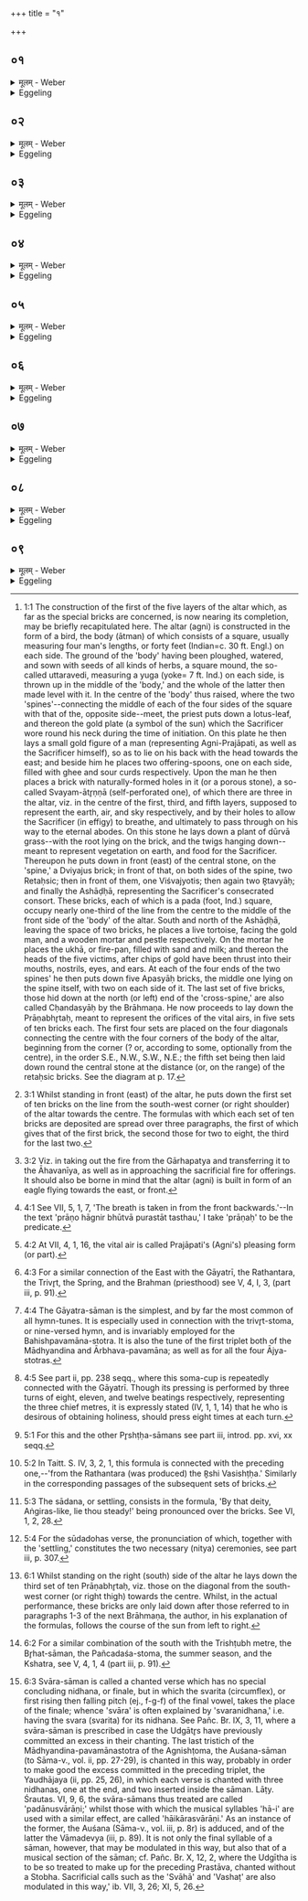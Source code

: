 +++
title = "१"

+++






##  ०१
<details><summary>मूलम् - Weber</summary>

प्राणभृ᳘त उ᳘पदधाति॥  
प्राणा वै᳘ प्राणभृ᳘तः प्राणा᳘नेवैतदु᳘पदधाति ताः᳘ प्रथमा᳘यां चि᳘ता उ᳘पदधाति पूर्वार्ध᳘ एॗषो ऽग्नेर्य᳘त्प्रथमा चि᳘तिः पुर᳘स्तात्त᳘त्प्राणा᳘न्दधाति त᳘स्मादिमे᳘ पुर᳘स्तात्प्राणाः᳟॥
</details>

<details><summary>Eggeling</summary>

1. He lays down the Prāṇabhr̥taḥ (breath-holders) [^egg_34]: now, the Prāṇabhr̥taḥ being--the vital

[^egg_34]: 1:1 The construction of the first of the five layers of the altar which, as far as the special bricks are concerned, is now nearing its completion, may be briefly recapitulated here. The altar (agni) is constructed in the form of a bird, the body (ātman) of which consists of a square, usually measuring four man's lengths, or forty feet (Indian=c. 30 ft. Engl.) on each side. The ground of the 'body' having been ploughed, watered, and sown with seeds of all kinds of herbs, a square mound, the so-called uttaravedi, measuring a yuga (yoke= 7 ft. Ind.) on each side, is thrown up in the middle of the 'body,' and the whole of the latter then made level with it. In the centre of the 'body' thus raised, where the two 'spines'--connecting the middle of each of the four sides of the square with that of the, opposite side--meet, the priest puts down a lotus-leaf, and thereon the gold plate (a symbol of the sun) which the Sacrificer wore round his neck during the time of initiation. On this plate he then lays a small gold figure of a man (representing Agni-Prajāpati, as well as the Sacrificer himself), so as to lie on his back with the head towards the east; and beside him he places two offering-spoons, one on each side, filled with ghee and sour curds  respectively. Upon the man he then places a brick with naturally-formed holes in it (or a porous stone), a so-called Svayam-ātr̥ṇṇā (self-perforated one), of which there are three in the altar, viz. in the centre of the first, third, and fifth layers, supposed to represent the earth, air, and sky respectively, and by their holes to allow the Sacrificer (in effigy) to breathe, and ultimately to pass through on his way to the eternal abodes. On this stone he lays down a plant of dūrvā grass--with the root lying on the brick, and the twigs hanging down--meant to represent vegetation on earth, and food for the Sacrificer. Thereupon he puts down in front (east) of the central stone, on the 'spine,' a Dviyajus brick; in front of that, on both sides of the spine, two Retaḥsic; then in front of them, one Viśvajyotis; then again two R̥tavyāḥ; and finally the Ashāḍḥā, representing the Sacrificer's consecrated consort. These bricks, each of which is a pada (foot, Ind.) square, occupy nearly one-third of the line from the centre to the middle of the front side of the 'body' of the altar. South and north of the Ashāḍḥā, leaving the space of two bricks, he places a live tortoise, facing the gold man, and a wooden mortar and pestle respectively. On the mortar he places the ukhā, or fire-pan, filled with sand and milk; and thereon the heads of the five victims, after chips of gold have been thrust into their mouths, nostrils, eyes, and ears. At each of the four ends of the two spines' he then puts down five Apasyāḥ bricks, the middle one lying on the spine itself, with two on each side of it. The last set of five bricks, those hid down at the north (or left) end of the 'cross-spine,' are also called Cḥandasyāḥ by the Brāhmaṇa. He now proceeds to lay down the Prāṇabhr̥taḥ, meant to represent the orifices of the vital airs, in five sets of ten bricks each. The first four sets are placed on the four diagonals connecting the centre with the four corners of the body of the altar, beginning from the corner (? or, according to some, optionally from the centre), in the order S.E., N.W., S.W., N.E.; the fifth set being then laid down round the central stone at the distance (or, on the range) of the retaḥsic bricks. See the diagram at p. 17.

airs, it is the vital airs he thereby bestows upon (Agni). He lays them down in the first layer;--that which is the first layer is the forepart (ground-part) of Agni: it is thus in front that he puts (into Agni) the vital airs, whence there are (in creatures) these (orifices of the) vital airs in front.
</details>


##  ०२
<details><summary>मूलम् - Weber</summary>

ता द᳘श-दशो᳘पदधाति॥  
द᳘श वै᳘ प्राणा य᳘दु वा अ᳘पि बहु कृ᳘त्वो द᳘श-दश द᳘शैव तृत्प᳘ञ्च कृ᳘त्वो द᳘श-दशो᳘पदधाति प᳘ञ्च वा᳘ एता᳘न्पशूनु᳘पदधाति द᳘श-दश वा ए᳘कैकस्मिन्पशौ᳘ प्राणास्तदेषु स᳘र्वेषु प्राणा᳘न्दधात्य᳘नन्तर्हिताः पशु᳘भ्य उ᳘पदधात्य᳘नन्तर्हितांस्त᳘त्पशु᳘भ्यः प्राणा᳘न्दधाति सर्व᳘त उ᳘पदधाति सर्व᳘त एॗवैष्वेत᳘त्प्राणा᳘न्दधाति॥
</details>

<details><summary>Eggeling</summary>

2. He lays them down by ten and ten, for there are ten vital airs; and even though 'ten-ten' may mean many, times, here they mean only ten. Five times he puts on ten (bricks) each time; for it is those five (kinds of sacrificial) animals he bestows, and there are ten vital airs in each .animal: upon all of them he thus bestows the vital airs. He lays down (the bricks) so as not to be separated from the animals: he thus bestows vital airs not separated from the animals. He lays them down on every side: on every side he thus bestows on them (orifices of) the vital airs.
</details>


##  ०३
<details><summary>मूलम् - Weber</summary>

य᳘द्वेव᳘ प्राणभृ᳘त उपद᳘धाति॥  
प्रजा᳘पतेर्वि᳘स्रस्तात्प्राणा उ᳘दक्रामन्देव᳘ता भूत्वा ता᳘नब्रवीदु᳘प मे᳘त प्र᳘ति म एत᳘द्धत्त ये᳘न मे यूय᳘मुद᳘क्रमिष्टे᳘ति स वै तद᳘न्नᳫं सृजस्व य᳘त्ते वयम् प᳘श्यन्त उपव᳘सामे᳘ति ते वा᳘ उभ᳘ये सृजामहा इ᳘ति तथे᳘ति ते᳘ प्राणा᳘श्च प्रजा᳘पतिश्चैतद᳘न्नमसृजन्तैताः᳘ प्राणभृ᳘तः॥
</details>

<details><summary>Eggeling</summary>

3. And again why he lays down the Prāṇabhr̥taḥ. From Prajāpati, when relaxed (by producing creatures), the vital airs departed. To them, having become deities, he spake, 'Come ye to me, return ye unto me that wherewith ye have gone out of me!'--'Well then, create thou that food which we will await here looking on!'--'Well then, let us both create!'--'So be it!'--So both the final airs and Prajāpati created that food, these Prāṇabhr̥t (bricks).
</details>


##  ०४
<details><summary>मूलम् - Weber</summary>

स᳘ पुर᳘स्तादु᳘पदधाति॥  
अय᳘म् पुरो भु᳘व इ᳘त्यग्निर्वै᳘ पुरस्तद्यत्तमा᳘ह पुर इ᳘ति प्रा᳘ञ्चᳫं ह्य᳘ग्नि᳘मुद्ध᳘रन्ति प्रा᳘ञ्चमुपच᳘रन्त्य᳘थ यद्भु᳘व इत्या᳘हाग्निर्वै भु᳘वो ऽग्नेॗर्हीदᳫं स᳘र्वम् भ᳘वति प्राणो᳘ हाग्नि᳘र्भूत्वा᳘ पुर᳘स्तात्तस्थौ त᳘देव त᳘द्रूपमु᳘पदधाति॥
</details>

<details><summary>Eggeling</summary>

4. In front (of the altar) he lays down (ten bricks [^egg_35],--the first) with (Vāj. S. XIII, 54), 'This one in front, the Existent,'--in front, doubtless, is Agni; and as to why he speaks of him (as being) 'in front,' it is because they take out the fire (from the Gārhapatya) towards the front, and attend on Agni towards the front [^egg_36]. And as to why he says 'the

[^egg_35]: 3:1 Whilst standing in front (east) of the altar, he puts down the first set of ten bricks on the line from the south-west corner (or right shoulder) of the altar towards the centre. The formulas with which each set of ten bricks are deposited are spread over three paragraphs, the first of which gives that of the first brick, the second those for two to eight, the third for the last two.

[^egg_36]: 3:2 Viz. in taking out the fire from the Gārhapatya and transferring  it to the Āhavanīya, as well as in approaching the sacrificial fire for offerings. It should also be borne in mind that the altar (agni) is built in form of an eagle flying towards the east, or front.

existent (bhuva),' Agni is indeed the existent, for it is through Agni that everything exists (bhū) here. Agni, indeed, having become the breath, remained in front [^egg_37]: it is that very form [^egg_38] he now bestows (on Agni).

[^egg_37]: 4:1 See VII, 5, 1, 7, 'The breath is taken in from the front backwards.'--In the text 'prāṇo hāgnir bhūtvā purastāt tasthau,' I take 'prāṇaḥ' to be the predicate.

[^egg_38]: 4:2 At VII, 4, 1, 16, the vital air is called Prajāpati's (Agni's) pleasing form (or part).
</details>


##  ०५
<details><summary>मूलम् - Weber</summary>

त᳘स्य प्राणो᳘ भौवायन इ᳘ति॥  
प्राणं त᳘स्माद्रूपा᳘दग्नेर्नि᳘रमिमीत वसन्तः᳘ प्राणायन इ᳘ति वसन्त᳘मृतु᳘म् प्राणान्नि᳘रमिमीत गायत्री᳘ वासन्ती᳘ति गायत्रीं छ᳘न्दो वसन्ता᳘दृतोर्नि᳘रमिमीत गायत्र्यै᳘ गायत्रमि᳘ति गायत्र्यै छ᳘न्दसो गायत्रᳫं सा᳘म नि᳘रमिमीत गायत्रा᳘दुपांशुरि᳘ति गायत्रात्सा᳘म्न उपांशुं ग्र᳘हं नि᳘रमिमीतोपांशो᳘स्त्रिवृदि᳘त्युपांशोर्ग्र᳘हात्त्रिवृ᳘तᳫं स्तो᳘मं नि᳘रमिमीत त्रिवृ᳘तो रथन्तरमि᳘ति त्रिवृ᳘त स्तो᳘माद्रथन्तर᳘म् पृष्ठं नि᳘रमिमीत॥
</details>

<details><summary>Eggeling</summary>

5. [The others with], 'His, the Existent's son, the Breath,'--from out of that form, fire, he (Prajāpati) fashioned the breath;--'Spring, the son of the breath,'--from out of the breath he fashioned the spring-season [^egg_39];--'The Gāyatrī, the daughter of the Spring,'--from out of the spring-season he fashioned the Gāyatrī metre;--'From the Gāyatrī the Gāyatra,'--from out of the Gāyatrī metre he fashioned the Gāyatra [^egg_40] hymn-tune;--'From the Gāyatra the Upāṁśu,'--from out of the Gāyatra hymn-tune he fashioned the Upāṁśu-graha [^egg_41];--

[^egg_39]: 4:3 For a similar connection of the East with the Gāyatrī, the Rathantara, the Trivr̥t, the Spring, and the Brahman (priesthood) see V, 4, I, 3, (part iii, p. 91).

[^egg_40]: 4:4 The Gāyatra-sāman is the simplest, and by far the most common of all hymn-tunes. It is especially used in connection with the trivr̥t-stoma, or nine-versed hymn, and is invariably employed for the Bahishpavamāna-stotra. It is also the tune of the first triplet both of the Mādhyandina and Ārbhava-pavamāna; as well as for all the four Ājya-stotras.

[^egg_41]: 4:5 See part ii, pp. 238 seqq., where this soma-cup is repeatedly connected with the Gāyatrī. Though its pressing is performed by three turns of eight, eleven, and twelve beatings respectively, representing the three chief metres, it is expressly stated (IV, 1, 1, 14)  that he who is desirous of obtaining holiness, should press eight times at each turn.

 'From the Upāṁśu the Trivr̥t,'--from out of the Upāṁśu-graha he fashioned the nine-versed hymn-form;--'From the Trivr̥t the Rathantara,'--from out of the Trivr̥t-stoma he fashioned the Rathantara-pr̥shṭḥa [^egg_42].

[^egg_42]: 5:1 For this and the other Pr̥shṭḥa-sāmans see part iii, introd. pp. xvi, xx seqq.
</details>


##  ०६
<details><summary>मूलम् - Weber</summary>

व᳘सिष्ठ ऋ᳘षिरि᳘ति॥  
प्राणो वै व᳘सिष्ठ ऋ᳘षिर्यद्वै नु श्रे᳘ष्ठस्ते᳘न व᳘सिष्ठो᳘ ऽथो यद्व᳘स्तृतमो व᳘सति ते᳘नो एव व᳘सिष्ठः प्रजा᳘पतिगृहीतया त्वये᳘ति प्रजा᳘पतिसृष्टया त्वये᳘त्येत᳘त्प्राणं᳘ गृह्णामि प्रजा᳘भ्य इ᳘ति प्राण᳘म् पुर᳘स्तात्प्रा᳘पादयत नानो᳘पदधाति ये᳘ नानाकामाः᳘ प्राणे तांस्त᳘द्दधाति सकृ᳘त्सादयत्ये᳘कं त᳘त्प्राणं᳘ करोत्य᳘थ यन्ना᳘ना साद᳘येत्प्राणᳫं ह वि᳘छिन्द्याॗत्सैषा᳘ त्रिवृदि᳘ष्टका य᳘जुः सा᳘दनᳫं सू᳘ददोहास्त᳘त्त्रिवृ᳘त्त्रिवृ᳘दग्निर्या᳘वानग्निर्या᳘वत्यस्य मा᳘त्रा ता᳘वत्त᳘त्कृत्वो᳘पदधाति॥
</details>

<details><summary>Eggeling</summary>

6. 'The R̥shi Vasishṭḥa [^egg_43],'--the R̥shi Vasishṭḥa, doubtless, is the breath: inasmuch as it is the chief (thing) therefore it is Vasishṭḥa (the most excellent); or inasmuch as it abides (with living beings) as the best abider (vastr̥), therefore also it is Vasishṭḥa.--'By thee, taken by Prajāpati,'--that is, 'by thee, created by Prajāpati,'--'I take breath for my descendants (and people)!'--therewith he introduced the breath from the front. Separately he lays down (these ten bricks): what separate desires there are in the breath, those he thereby lays into it. Only once he settles them [^egg_44]: he thereby makes it one breath; but were he to settle them each separately, he assuredly would cut the' breath asunder. This brick is trivr̥t (threefold): the formula, the settling, and the sūdadohas [^egg_45], that is threefold, and threefold is Agni,--as great as

[^egg_43]: 5:2 In Taitt. S. IV, 3, 2, 1, this formula is connected with the preceding one,--'from the Rathantara (was produced) the R̥shi Vasishṭḥa.' Similarly in the corresponding passages of the subsequent sets of bricks.

[^egg_44]: 5:3 The sādana, or settling, consists in the formula, 'By that deity, Aṅgiras-like, lie thou steady!' being pronounced over the bricks. See VI, 1, 2, 28.

[^egg_45]: 5:4 For the sūdadohas verse, the pronunciation of which, together with the 'settling,' constitutes the two necessary (nitya) ceremonies, see part iii, p. 307.

 Agni is, as great as is his measure, so much he lays down (on the altar) by so dying.
</details>


##  ०७
<details><summary>मूलम् - Weber</summary>

अ᳘थ दक्षिणतः᳟॥  
अयं᳘ दक्षिणा᳘ विश्व᳘कर्मे᳘त्ययं वै᳘ वायु᳘र्विश्व᳘कर्माॗ यो ऽयम् प᳘वत एषॗ हीदᳫं स᳘र्वं करो᳘ति तद्यत्तमा᳘ह दक्षिणे᳘ति त᳘स्मादेष᳘ दक्षिॗणैव भू᳘यिष्ठं वाति म᳘नो ह वायु᳘र्भूत्वा᳘ दक्षिणत᳘स्तस्थौ त᳘देव त᳘द्रूपमु᳘पदधाति॥
</details>

<details><summary>Eggeling</summary>

7. And on the right (south) side [^egg_46] with (Vāj. S. XIII, 55), 'This one on the right, the all-worker,'--the all-worker (viśvakarman), doubtless, is this Vāyu (the wind) who blows here, for it is he that makes everything here; and because he speaks of him as (being) 'on the right,' therefore it is in the south that he blows most. Vāyu, indeed, having become the mind, remained in the right side (of the body): it is that form (part) he now bestows (on Agni).

[^egg_46]: 6:1 Whilst standing on the right (south) side of the altar he lays down the third set of ten Prāṇabhr̥taḥ, viz. those on the diagonal from the south-west corner (or right thigh) towards the centre. Whilst, in the actual performance, these bricks are only laid down after those referred to in paragraphs 1-3 of the next Brāhmaṇa, the author, in his explanation of the formulas, follows the course of the sun from left to right.
</details>


##  ०८
<details><summary>मूलम् - Weber</summary>

त᳘स्य म᳘नो वैश्वकर्मणमि᳘ति॥  
म᳘नस्त᳘स्माद्रूपा᳘द्वायोर्नि᳘रमिमीत ग्रीष्मो᳘ मानस इ᳘ति ग्रीष्म᳘मृतुम् म᳘नसो नि᳘रमिमीत त्रिष्टुब्ग्रैष्मी᳘ति त्रिष्टु᳘भं छ᳘न्दो ग्रीष्मा᳘दृतोर्नि᳘रमिमीत त्रिष्टु᳘भः स्वारमि᳘ति त्रिष्टु᳘भश्छ᳘न्दसः स्वारᳫं सा᳘म नि᳘रमिमीत स्वारा᳘दन्तर्याम इ᳘ति स्वारात्सा᳘म्नो ऽन्तर्यामं ग्र᳘हं नि᳘रमिमीतान्तर्यामा᳘त्पञ्चदश इ᳘त्यन्तर्यामाद्ग्र᳘हात्पञ्चदशᳫं स्तो᳘मं नि᳘रमिमीत पञ्चदशा᳘द्बृहदि᳘ति पञ्चदशात्स्तो᳘माद्बृह᳘त्पृष्ठं नि᳘रमिमीत॥
</details>

<details><summary>Eggeling</summary>

8. 'His, the all-worker's child, the Mind,'--from out of that (all-working) form, the wind, he fashioned the mind;--'the summer, the son of the mind,'--from out of the mind he fashioned the summer season [^egg_47];--'the Trishṭubh, the daughter of Summer,'--from out of the summer season he fashioned the Trishṭubh metre;--'from the Trishṭubh the Svāra tune,'--from out of the Trishṭubh metre he created the Svāra hymn-tune [^egg_48];--'from

[^egg_47]: 6:2 For a similar combination of the south with the Trishṭubh metre, the Br̥hat-sāman, the Pañcadaśa-stoma, the summer season, and the Kshatra, see V, 4, 1, 4 (part iii, p. 91).

[^egg_48]: 6:3 Svāra-sāman is called a chanted verse which has no special concluding nidhana, or finale, but in which the svarita (circumflex), or first rising then falling pitch (ej., f-g-f) of the final vowel, takes the place of the finale; whence 'svāra' is often explained by 'svaranidhana,' i.e. having the svara (svarita) for its nidhana. See  Pañc. Br. IX, 3, 11, where a svāra-sāman is prescribed in case the Udgātr̥s have previously committed an excess in their chanting. The last tristich of the Mādhyandina-pavamānastotra of the Agnishṭoma, the Auśana-sāman (to Sāma-v., vol. ii, pp. 27-29), is chanted in this way, probably in order to make good the excess committed in the preceding triplet, the Yaudhājaya (ii, pp. 25, 26), in which each verse is chanted with three nidhanas, one at the end, and two inserted inside the sāman. Lāṭy. Śrautas. VI, 9, 6, the svāra-sāmans thus treated are called 'padānusvārāṇi;' whilst those with which the musical syllables 'hā-i' are used with a similar effect, are called 'hāikārasvārāṇi.' As an instance of the former, the Auśana (Sāma-v., vol. iii, p. 8r) is adduced, and of the latter the Vāmadevya (iii, p. 89). It is not only the final syllable of a sāman, however, that may be modulated in this way, but also that of a musical section of the sāman; cf. Pañc. Br. X, 12, 2, where the Udgītha is to be so treated to make up for the preceding Prastāva, chanted without a Stobha. Sacrificial calls such as the 'Svāhā' and 'Vashaṭ' are also modulated in this way,' ib. VII, 3, 26; XI, 5, 26.

the Svāra the Antaryāma,'--from out of the Svāra-sāman he fashioned the Antaryāma-graha;--'from the Antaryāma the Pañcadaśa,'--from out of the Antaryāma-cup he fashioned the fifteen-versed hymn-form;--'from the Pañcadaśa the Br̥hat,'--from out of the Pañcadaśa-stoma he fashioned the Br̥hat-pr̥shṭḥa.
</details>


##  ०९
<details><summary>मूलम् - Weber</summary>

भर᳘द्वाज ऋ᳘षिरि᳘ति॥  
म᳘नो वै᳘ भर᳘द्वाज ऋ᳘षिर᳘न्नं वाजो यो वै म᳘नो बिभ᳘र्ति सो᳘ ऽन्नं वा᳘जम् भरति त᳘स्मान्म᳘नो भर᳘द्वाज ऋ᳘षिः प्रजा᳘पतिगृहीतया त्वये᳘ति प्रजा᳘पतिसृष्टया त्वये᳘त्येतन्म᳘नो गृह्णामि प्रजा᳘भ्य इ᳘ति म᳘नो दक्षिणतः प्रा᳘पादयत नानो᳘पदधाति ये᳘ नानाकामा म᳘नसि तांस्त᳘द्दधाति सकृ᳘त्सादयत्ये᳘कं तन्म᳘नः करोत्य᳘थ यन्ना᳘ना साद᳘येन्म᳘नो ह वि᳘छिन्द्याॗत्सैषा᳘ त्रिवृदि᳘ष्टका त᳘स्योक्तो ब᳘न्धुः॥
</details>
<details><summary>Eggeling</summary>

9. 'The R̥shi Bharadvāja,'--the R̥shi Bharadvāja, doubtless, is the mind;--'vāja' means 'food,' and he who possesses a mind, possesses (bharati) food, 'vāja;' therefore the R̥shi Bharadvāja is the mind.--'By thee, taken by Prajāpati,'--that is, 'by thee, created by Prajāpati;'--'I take the mind for my descendants!'--therewith he introduced the mind from the right side. Separately he lays down (these ten bricks): what separate desires there are in the mind, those he thereby lays into it. Only once he settles them: he thereby makes it one mind; but were he to settle them each separately,

he assuredly would cut asunder the mind. This brick is threefold: the meaning of this has been explained.
</details>

